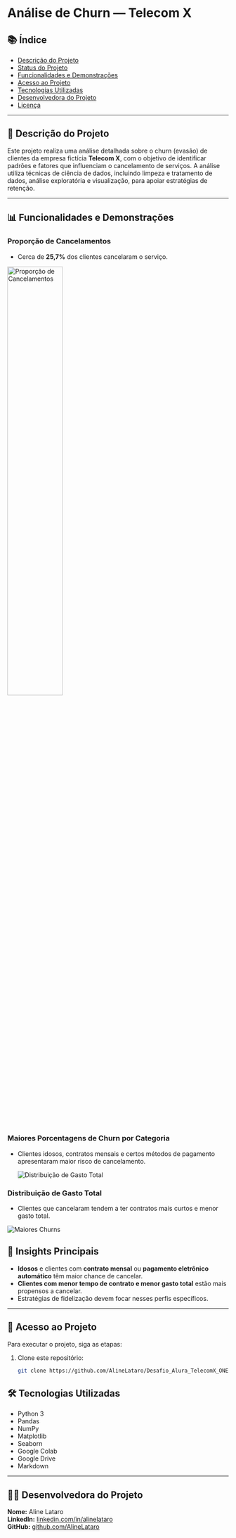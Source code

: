 # Análise de Churn — Telecom X

## 📚 Índice

- [Descrição do Projeto](#descrição-do-projeto)
- [Status do Projeto](#status-do-projeto)
- [Funcionalidades e Demonstrações](#funcionalidades-e-demonstrações)
- [Acesso ao Projeto](#acesso-ao-projeto)
- [Tecnologias Utilizadas](#tecnologias-utilizadas)
- [Desenvolvedora do Projeto](#desenvolvedora-do-projeto)
- [Licença](#licença)

---

## 📌 Descrição do Projeto

Este projeto realiza uma análise detalhada sobre o churn (evasão) de clientes da empresa fictícia **Telecom X**, com o objetivo de identificar padrões e fatores que influenciam o cancelamento de serviços. A análise utiliza técnicas de ciência de dados, incluindo limpeza e tratamento de dados, análise exploratória e visualização, para apoiar estratégias de retenção.

---

## 📊 Funcionalidades e Demonstrações

### Proporção de Cancelamentos

- Cerca de **25,7%** dos clientes cancelaram o serviço.

<img src="https://drive.google.com/uc?id=1Y9u8ZsJIMNjNXRlfa-G98XoTNCcVEue5" alt="Proporção de Cancelamentos" width="50%">


### Maiores Porcentagens de Churn por Categoria

- Clientes idosos, contratos mensais e certos métodos de pagamento apresentaram maior risco de cancelamento.

  ![Distribuição de Gasto Total](https://drive.google.com/uc?id=1kZwC9p9QiVDULNO-03cCkPjpKqcioKgT)


### Distribuição de Gasto Total

- Clientes que cancelaram tendem a ter contratos mais curtos e menor gasto total.

 ![Maiores Churns](https://drive.google.com/uc?id=1wozj2XWdqNvhvVz6cGO-rEvjQk2Qxw7d)


 ## 🧠 Insights Principais

- **Idosos** e clientes com **contrato mensal** ou **pagamento eletrônico automático** têm maior chance de cancelar.
- **Clientes com menor tempo de contrato e menor gasto total** estão mais propensos a cancelar.
- Estratégias de fidelização devem focar nesses perfis específicos.


---

## 🚀 Acesso ao Projeto

Para executar o projeto, siga as etapas:

1. Clone este repositório:

   ```bash
   git clone https://github.com/AlineLataro/Desafio_Alura_TelecomX_ONE-.git


## 🛠 Tecnologias Utilizadas

- Python 3  
- Pandas  
- NumPy  
- Matplotlib  
- Seaborn  
- Google Colab  
- Google Drive  
- Markdown  

---

## 👩‍💻 Desenvolvedora do Projeto

**Nome:** Aline Lataro  
**LinkedIn:** [linkedin.com/in/alinelataro](https://www.linkedin.com/in/aline-lataro)  
**GitHub:** [github.com/AlineLataro](https://github.com/AlineLataro)
